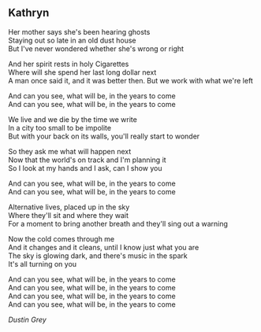 ## Kathryn
Her mother says she's been hearing ghosts  
Staying out so late in an old dust house  
But I've never wondered whether she's wrong or right  

And her spirit rests in holy Cigarettes  
Where will she spend her last long dollar next  
A man once said it, and it was better then. But we work with what we're left  

And can you see, what will be, in the years to come  
And can you see, what will be, in the years to come  

We live and we die by the time we write  
In a city too small to be impolite  
But with your back on its walls, you'll really start to wonder  

So they ask me what will happen next  
Now that the world's on track and I'm planning it  
So I look at my hands and I ask, can I show you  

And can you see, what will be, in the years to come  
And can you see, what will be, in the years to come  

Alternative lives, placed up in the sky  
Where they'll sit and where they wait  
For a moment to bring another breath and they'll sing out a warning  

Now the cold comes through me  
And it changes and it cleans, until I know just what you are  
The sky is glowing dark, and there's music in the spark  
It's all turning on you  

And can you see, what will be, in the years to come  
And can you see, what will be, in the years to come  
And can you see, what will be, in the years to come  
And can you see, what will be, in the years to come  

*Dustin Grey*
